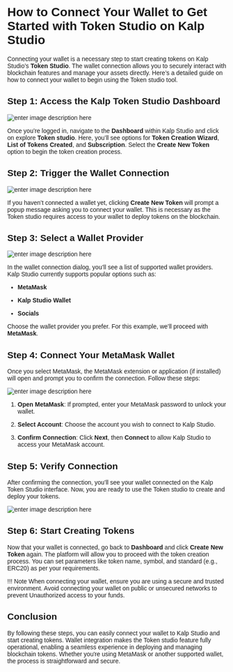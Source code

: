 <style> body {  font-family: "Source Sans 3", sans-serif!important; }</style>
<link href="https://fonts.googleapis.com/css2?family=Source+Sans+3:ital,wght@0,200..900;1,200..900&display=swap" rel="stylesheet">    <link rel="stylesheet" href="https://fonts.googleapis.com/icon?family=Material+Icons">

# How to Connect Your Wallet to Get Started with Token Studio on Kalp Studio

Connecting your wallet is a necessary step to start creating tokens on Kalp Studio’s **Token Studio**. The wallet connection allows you to securely interact with blockchain features and manage your assets directly. Here’s a detailed guide on how to connect your wallet to begin using the Token studio tool.

## Step 1: Access the Kalp Token Studio Dashboard

![enter image description here](https://docs-images-kalp-studio.s3.ap-south-1.amazonaws.com/Token+creator/6.png)

Once you’re logged in, navigate to the **Dashboard** within Kalp Studio and click on  explore **Token studio**. Here, you’ll see options for **Token Creation Wizard**, **List of Tokens Created**, and **Subscription**. Select the **Create New Token** option to begin the token creation process.

## Step 2: Trigger the Wallet Connection

![enter image description here](https://docs-images-kalp-studio.s3.ap-south-1.amazonaws.com/Token+creator/8.png)

If you haven’t connected a wallet yet, clicking **Create New Token** will prompt a popup message asking you to connect your wallet. This is necessary as the Token studio requires access to your wallet to deploy tokens on the blockchain.

## Step 3: Select a Wallet Provider

![enter image description here](https://docs-images-kalp-studio.s3.ap-south-1.amazonaws.com/Token+creator/12.png)

In the wallet connection dialog, you’ll see a list of supported wallet providers. Kalp Studio currently supports popular options such as:

-  **MetaMask**

-  **Kalp Studio Wallet**

-  **Socials**

Choose the wallet provider you prefer. For this example, we’ll proceed with **MetaMask**.

## Step 4: Connect Your MetaMask Wallet

Once you select MetaMask, the MetaMask extension or application (if installed) will open and prompt you to confirm the connection. Follow these steps:

![enter image description here](https://docs-images-kalp-studio.s3.ap-south-1.amazonaws.com/Token+creator/20.png)


1.  **Open MetaMask**: If prompted, enter your MetaMask password to unlock your wallet.

2.  **Select Account**: Choose the account you wish to connect to Kalp Studio.

3.  **Confirm Connection**: Click **Next**, then **Connect** to allow Kalp Studio to access your MetaMask account.  

## Step 5: Verify Connection

After confirming the connection, you’ll see your wallet connected on the Kalp Token Studio interface. Now, you are ready to use the Token studio to create and deploy your tokens.

![enter image description here](https://docs-images-kalp-studio.s3.ap-south-1.amazonaws.com/Token+creator/17.png)

## Step 6: Start Creating Tokens

Now that your wallet is connected, go back to **Dashboard** and click **Create New Token** again. The platform will allow you to proceed with the token creation process. You can set parameters like token name, symbol, and standard (e.g., ERC20) as per your requirements.
  

!!! Note
    When connecting your wallet, ensure you are using a secure and trusted environment. 
    Avoid connecting your wallet on public or unsecured networks to prevent 
    Unauthorized access to your funds.
  

## Conclusion

By following these steps, you can easily connect your wallet to Kalp Studio and start creating tokens. Wallet integration makes the Token studio feature fully operational, enabling a seamless experience in deploying and managing blockchain tokens. Whether you're using MetaMask or another supported wallet, the process is straightforward and secure.